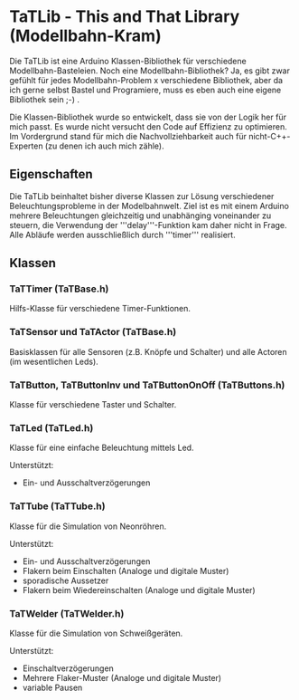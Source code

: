 # TaTLib - This and That Library (Modellbahn-Kram)

Die TaTLib ist eine Arduino Klassen-Bibliothek für verschiedene Modellbahn-Basteleien. 
Noch eine Modellbahn-Bibliothek? Ja, es gibt zwar gefühlt für jedes Modellbahn-Problem x verschiedene Bibliothek,
aber da ich gerne selbst Bastel und Programiere, muss es eben auch eine eigene Bibliothek sein ;-) .

Die Klassen-Bibliothek wurde so entwickelt, dass sie von der Logik her für mich passt. 
Es wurde nicht versucht den Code auf Effizienz zu optimieren. 
Im Vordergrund stand für mich die Nachvollziehbarkeit auch für nicht-C++-Experten (zu denen ich auch mich zähle).

## Eigenschaften
Die TaTLib beinhaltet bisher diverse Klassen zur Lösung verschiedener Beleuchtungsprobleme in der Modelbahnwelt. 
Ziel ist es mit einem Arduino mehrere Beleuchtungen gleichzeitig und unabhänging voneinander zu steuern, 
die Verwendung der '''delay'''-Funktion kam daher nicht in Frage. Alle Abläufe werden ausschließlich durch '''timer''' realisiert.

## Klassen

### TaTTimer (TaTBase.h)
Hilfs-Klasse für verschiedene Timer-Funktionen.

### TaTSensor und TaTActor (TaTBase.h)
Basisklassen für alle Sensoren (z.B. Knöpfe und Schalter) und alle Actoren (im wesentlichen Leds).

### TaTButton, TaTButtonInv und TaTButtonOnOff (TaTButtons.h)
Klasse für verschiedene Taster und Schalter.

### TaTLed (TaTLed.h)
Klasse für eine einfache Beleuchtung mittels Led. 

Unterstützt: 
- Ein- und Ausschaltverzögerungen

### TaTTube (TaTTube.h)
Klasse für die Simulation von Neonröhren. 

Unterstützt:
- Ein- und Ausschaltverzögerungen
- Flakern beim Einschalten (Analoge und digitale Muster)
- sporadische Aussetzer
- Flakern beim Wiedereinschalten (Analoge und digitale Muster)

### TaTWelder (TaTWelder.h)
Klasse für die Simulation von Schweißgeräten. 

Unterstützt:
- Einschaltverzögerungen
- Mehrere Flaker-Muster (Analoge und digitale Muster)
- variable Pausen
